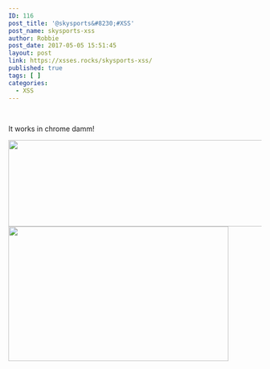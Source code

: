 ```yaml
---
ID: 116
post_title: '@skysports&#8230;#XSS'
post_name: skysports-xss
author: Robbie
post_date: 2017-05-05 15:51:45
layout: post
link: https://xsses.rocks/skysports-xss/
published: true
tags: [ ]
categories:
  - XSS
---
```

&nbsp;

It works in chrome damm!

<img class="alignnone size-medium" src="https://s1.postimg.org/xjzxheq67/Capture.png" width="739" height="172" />

<img class="alignnone size-medium" src="https://s2.postimg.org/4s7fo6zc9/Capture.png" width="438" height="268" />